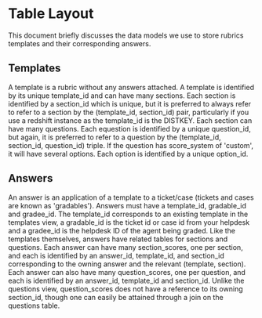 # Table Layout

This document briefly discusses the data models we use to store rubrics templates and their corresponding answers.

## Templates
A template is a rubric without any answers attached. A template is identified by its unique template\_id and can have many sections. Each section is identified by a section\_id which is unique, but it is preferred to always refer to refer to a section by the (template\_id, section\_id) pair, particularly if you use a redshift instance as the template\_id is the DISTKEY. Each section can have many questions. Each equestion is identified by a unique question\_id, but again, it is preferred to refer to a question by the (template\_id, section\_id, question\_id) triple. If the question has score\_system of 'custom', it will have several options. Each option is identified by a unique option\_id.


## Answers
An answer is an application of a template to a ticket/case (tickets and cases are known as 'gradables'). Answers must have a template\_id, gradable\_id and gradee\_id. The template\_id corresponds to an existing template in the templates view, a gradable\_id is the ticket id or case id from your helpdesk and a gradee\_id is the helpdesk ID of the agent being graded. Like the templates themselves, answers have related tables for sections and questions. Each answer can have many section\_scores, one per section, and each is identified by an answer\_id, template\_id, and section\_id corresponding to the owning answer and the relevant (template, section). Each answer can also have many question\_scores, one per question, and each is identified by an answer\_id, template\_id and section\_id. Unlike the questions view, question\_scores does not have a reference to its owning section\_id, though one can easily be attained through a join on the questions table.
